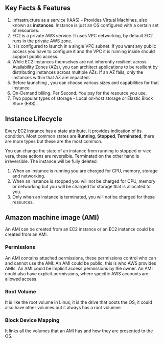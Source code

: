 ## Key Facts & Features
1. Infrastructure as a service (IAAS) - Provides Virtual Machines, also known as **instances**. Instance is just an OS configured with a certain set of resources.
2. EC2 is a private AWS service. It uses VPC networking, by detault EC2 runs in the private AWS zone.
3. It is configured to launch in a single VPC subnet. If you want any public access you have to configure it and the VPC it is running inside should support public access.
4. While EC2 instances themselves are not inherently resilient across Availability Zones (AZs), you can architect applications to be resilient by distributing instances across multiple AZs. If an AZ fails, only the instances within that AZ are impacted.
5. Before launching , you can choose various sizes and capabilities for that instance.
6. On-Demand billing. Per Second. You pay for the resource you use.
7. Two popular types of storage - Local on-host storage or Elastic Block Store (EBS).
## Instance Lifecycle

Every EC2 instance has a state attribute. It provides indication of its condition.
Most common states are **Running**, **Stopped**, **Terminated**, there are more types but these are the most common.

You can change the state of an instance from running to stopped or vice vera, these actions are reversible.
Terminated on the other hand is irreversible. The instance will be fully deleted.

1. When an instance is running you are charged for CPU, memory, storage and networking.
2. When an instance is stopped you will not be charged for CPU, memory or networking but you will be charged for storage that is allocated to you.
3. Only when an instance is terminated, you will not be charged for these resources.

## Amazon machine image (AMI)

An AMI can be created from an EC2 instance or an EC2 instance could be created from an AMI.

### Permissions
An AMI contains attached permissions, these permissions control who can and cannot use the AMI. 
An AMI could be public, this is who AWS provides AMIs.
An AMI could be Implicit access permissions by the owner.
An AMI could also have explicit permissions, where specific AWS accounts are allowed access.

### Root Volume
It is like the root volume in Linux, it is the drive that boots the OS, it could also have other volumes but it always has a root volumne

### Block Device Mapping
It links all the volumes that an AMI has and how they are presented to the OS.